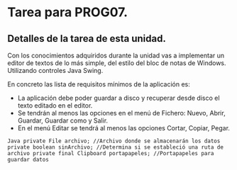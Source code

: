 # Tarea para PROG07.
## Detalles de la tarea de esta unidad.
  
Con los conocimientos adquiridos durante la unidad vas a implementar un editor de textos de lo más simple, del estilo del bloc de notas de Windows. Utilizando controles Java Swing.
  
En concreto las lista de requisitos mínimos de la aplicación es:
  
* La aplicación debe poder guardar a disco y recuperar desde disco el texto editado en el editor.
* Se tendrán al menos las opciones en el menú de Fichero: Nuevo, Abrir, Guardar, Guardar como y Salir.
* En el menú Editar se tendrá al menos las opciones Cortar, Copiar, Pegar.

``Java
    private File archivo; //Archivo donde se almacenarán los datos
    private boolean sinArchivo; //Determina si se estableció una ruta de archivo
    private final Clipboard portapapeles; //Portapapeles para guardar datos
``
